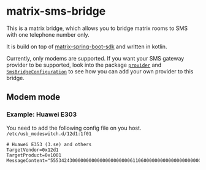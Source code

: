 # matrix-sms-bridge

This is a matrix bridge, which allows you to bridge matrix rooms to SMS with one telephone number only.

It is build on top of [matrix-spring-boot-sdk](https://github.com/benkuly/matrix-spring-boot-sdk) and written in kotlin.

Currently, only modems are supported. If you want your SMS gateway provider to be supported, look into the package [`provider`](./src/main/kotlin/net/folivo/matrix/bridge/sms/provider) and [`SmsBridgeConfiguration`](./src/main/kotlin/net/folivo/matrix/bridge/sms/SmsBridgeConfiguration.kt) to see how you can add your own provider to this bridge.

## Modem mode
### Example: Huawei E303
You need to add the following config file on you host. `/etc/usb_modeswitch.d/12d1:1f01`
```text
# Huawei E353 (3.se) and others
TargetVendor=0x12d1
TargetProduct=0x1001
MessageContent="55534243000000000000000000000611060000000000000000000000000000"
```